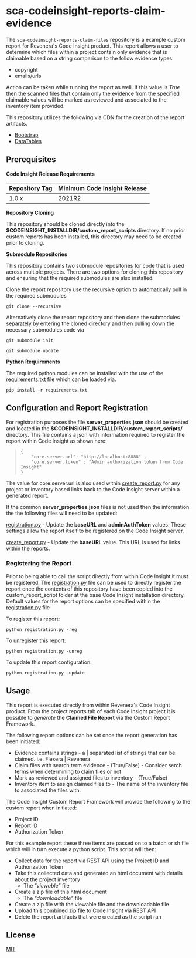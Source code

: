 # sca-codeinsight-reports-claim-evidence

The `sca-codeinsight-reports-claim-files` repository is a example custom report for Revenera's Code Insight product. This report allows a user to determine which files within a project contain only evidence that is claimable based on a string comparison to the follow evidence types:

- copyright
- emails/urls
 
Action can be taken while running the report as well. If this value is *True* then the scanned files that contain only the evidence from the specified claimable values will be marked as reviewed and associated to the inventory item provided.

This repository utilizes the following via CDN for the creation of the report artifacts.

- [Bootstrap](https://getbootstrap.com/)
- [DataTables](https://datatables.net/)

## Prerequisites

**Code Insight Release Requirements**

|Repository Tag | Minimum Code Insight Release |
|--|--|
|1.0.x | 2021R2 |

**Repository Cloning**

This repository should be cloned directly into the **$CODEINSIGHT_INSTALLDIR/custom_report_scripts** directory. If no prior custom reports has been installed, this directory may need to be created prior to cloning.

**Submodule Repositories**

This repository contains two submodule repositories for code that is used across multiple projects.  There are two options for cloning this repository and ensuring that the required submodules are also installed.

Clone the report repository use the recursive option to automatically pull in the required submodules

	git clone --recursive

 Alternatively clone the report repository and then clone the submodules separately by entering the cloned directory and then pulling down the necessary submodules code via   

	git submodule init

	git submodule update

**Python Requirements**

The required python modules can be installed with the use of the [requirements.txt](requirements.txt) file which can be loaded via.

    pip install -r requirements.txt    

## Configuration and Report Registration
 
For registration purposes the file **server_properties.json** should be created and located in the **$CODEINSIGHT_INSTALLDIR/custom_report_scripts/** directory.  This file contains a json with information required to register the report within Code Insight as shown  here:

>     {
>         "core.server.url": "http://localhost:8888" ,
>         "core.server.token" : "Admin authorization token from Code Insight"
>     }

The value for core.server.url is also used within [create_report.py](create_report.py) for any project or inventory based links back to the Code Insight server within a generated report.

If the common **server_properties.json** files is not used then the information the the following files will need to be updated:

[registration.py](registration.py)  -  Update the **baseURL** and **adminAuthToken** values. These settings allow the report itself to be registered on the Code Insight server.

[create_report.py](create_report.py)  -  Update the **baseURL** value. This URL is used for links within the reports.


### Registering the Report

Prior to being able to call the script directly from within Code Insight it must be registered. The [registration.py](registration.py) file can be used to directly register the report once the contents of this repository have been copied into the custom_report_script folder at the base Code Insight installation directory. Default values for the report options can be specified within the [registration.py](registration.py) file


To register this report:

    python registration.py -reg  

To unregister this report:

    python registration.py -unreg

To update this report configuration:

    python registration.py -update

## Usage

This report is executed directly from within Revenera's Code Insight product. From the project reports tab of each Code Insight project it is possible to *generate* the **Claimed File Report** via the Custom Report Framework.

The following report options can be set once the report generation has been initiated:

- Evidence contains strings - a | separated list of strings that can be claimed. i.e. Flexera | Revenera
- Claim files with search term evidence - (True/False) - Consider serch terms when determining to claim files or not
- Mark as reviewed and assigned files to inventory - (True/False)
- Inventory item to assign claimed files to - The name of the inventory file to associated the files with.

The Code Insight Custom Report Framework will provide the following to the custom report when initiated:

- Project ID
- Report ID
- Authorization Token

For this example report these three items are passed on to a batch or sh file which will in turn execute a python script. This script will then:

- Collect data for the report via REST API using the Project ID and Authorization Token
- Take this collected data and generated an html document with details about the project inventory
    - The *"viewable"* file
- Create a zip file of this html document
    - The *"downloadable"* file
- Create a zip file with the viewable file and the downloadable file
- Upload this combined zip file to Code Insight via REST API
- Delete the report artifacts that were created as the script ran

## License

[MIT](LICENSE.TXT)